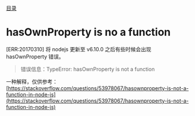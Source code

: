 [目录](./)
# hasOwnProperty is no a function

[ERR:20170310] 将 nodejs 更新至 v6.10.0 之后有些时候会出现 hasOwnProperty 错误。

> 错误信息：TypeError: hasOwnProperty is not a function

一种解释，仅供参考：
[https://stackoverflow.com/questions/53978067/hasownproperty-is-not-a-function-in-node-js](https://stackoverflow.com/questions/53978067/hasownproperty-is-not-a-function-in-node-js)